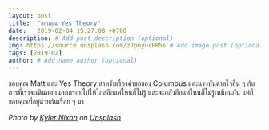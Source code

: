 ```yaml
---
layout: post
title:  "ขอบคุณ Yes Theory"
date:   2019-02-04 15:27:08 +0700
description: # Add post description (optional)
img: https://source.unsplash.com/z7pnyucFR5s # Add image post (optional)
tags: [2019-02]
author: # Add name author (optional)
---
```

ขอบคุณ Matt และ Yes Theory สำหรับเรื่องคำขอของ Columbus และแรงบันดาลใจอื่น ๆ กับการที่เราจะเดินออกนอกกรอบไปให้ไกลอีกแค่ไหนก็ไม่รู้ และจะกลัวอีกแค่ไหนก็ไม่รู้เหมือนกัน แต่ก็ขอบคุณที่อยู่ด้วยกันเรื่อย ๆ มา

*Photo by [Kyler Nixon](https://unsplash.com/@knixon) on [Unsplash](https://unsplash.com/)*
